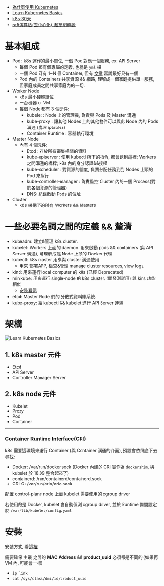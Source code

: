 - [為什麼使用 Kubernetes](https://blog.gcp.expert/kubernetes-gke-introduction/)
- [Learn Kubernetes Basics](https://kubernetes.io/docs/tutorials/kubernetes-basics/)
- [k8s-30天](https://ithelp.ithome.com.tw/articles/10192401)
- [raft演算法(去中心化)-超簡明解說](http://thesecretlivesofdata.com/raft/)

# 基本組成

- Pod : k8s 運作的最小單位, 一個 Pod 對應一個服務, ex: API Server
  - 每個 Pod 都有個專屬的定義, 也就是 `yml` 檔
  - 一個 Pod 可有 1~N 個 Container, 但有 [文章](https://medium.com/@C.W.Hu/kubernetes-basic-concept-tutorial-e033e3504ec0) 寫說最好只有一個
  - Pod 內的 Containers 共享資源 && 網路, 理解成一個家庭提供單一服務, 但家庭成員之間共享家庭內的一切.
- Worker Node
  - k8s 最小硬體單位
  - 一台機器 or VM
  - 每個 Node 都有 3 個元件:
    - kubelet : Node 上的管理員, 負責與 Pods 及 Master 溝通
    - kube-proxy : 讓其他 Nodes 上的其他物件可以與此 Node 內的 Pods 溝通 (處理 iptables)
    - Container Runtime : 容器執行環境
- Master Node
  - 內有 4 個元件:
    - Etcd : 存放所有叢集相關的資料
    - kube-apiserver : 使用 kubectl 所下的指令, 都會跑到這裡; Workers 之間溝通的橋樑; k8s 內的身分認證&&授權
    - kube-scheduler : 對資源的調度, 負責分配任務到到 Nodes 上頭的 Pod 來執行
    - kube-controller-manager : 負責監控 Cluster 內的一個 Process(對於各個資源的管理器)
    - DNS: 紀錄啟動 Pods 的位址
- Cluster
  - k8s 架構下的所有 Workers && Masters


# 一些必要名詞之間的定義 && 釐清

- kubeadm: 建立&管理 k8s cluster.
- kubelet: Workers 上面的 daemon. 用來啟動 pods && containers (與 API Server 溝通), 可理解成是 Node 上頭的 Docker 代理
- kubectl: k8s master 用來與 cluster 溝通使用
  - 用來 部署APP, 檢查&管理 manage cluster resources, view logs.
- kind: 用來運行 local computer 的 k8s (已經 Deprecated)
- minikube: 用來運行 single-node 的 k8s cluster. (開發測試用) 與 kins 功能相似
  - [安裝看這](https://minikube.sigs.k8s.io/docs/start/)
- etcd: Master Node 們的 分散式資料庫系統.
- kube-proxy: 給 kubectl && kubelet 進行 API Server 連線


# 架構

![Learn Kubernetes Basics](../img/k8s_arch-1024x437.png)

## 1. k8s master 元件

- Etcd
- API Server
- Controller Manager Server

## 2. k8s node 元件

- Kubelet
- Proxy
- Pod
- Container

---


### Container Runtime Interface(CRI)

k8s 需要這環境來運行 Container (與 Container 溝通的介面), 預設會依照底下去尋找:

- Docker: /var/run/docker.sock  (Docker 內建的 CRI 實作為 `dockershim`, 與 kubelet 於 18.09 整合起來了)
- containerd: /run/containerd/containerd.sock
- CRI-O: /var/run/crio/crio.sock

配置 control-plane node 上面 kubelet 需要使用的 cgroup driver

若使用的是 Docker, kubelet 會自動偵測 cgroup driver, 並於 Runtime 期間設定於 `/var/lib/kubelet/config.yaml`


# 安裝

安裝方式, 看[這裡](https://github.com/cool21540125/documentation-notes/blob/master/linux/install/installCentOS7.md#install-k8s)

需要確保 主叢 之間的 **MAC Address** && **product_uuid** 必須都是不同的 (如果再 VM 內, 可能會一樣)

- `ip link`
- `cat /sys/class/dmi/id/product_uuid`

